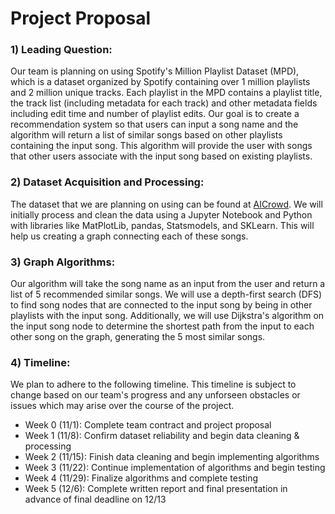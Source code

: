 # Project Proposal

### 1) Leading Question: 
Our team is planning on using Spotify's Million Playlist Dataset (MPD), which is a dataset organized by Spotify containing over 1 million playlists and 2 million unique tracks. Each playlist in the MPD contains a playlist title, the track list (including metadata for each track) and other metadata fields including edit time and number of playlist edits. Our goal is to create a recommendation system so that users can input a song name and the algorithm will return a list of similar songs based on other playlists containing the input song. This algorithm will provide the user with songs that other users associate with the input song based on existing playlists. 

### 2) Dataset Acquisition and Processing: 
The dataset that we are planning on using can be found at [AICrowd](https://www.aicrowd.com/challenges/spotify-million-playlist-dataset-challenge#dataset). We will initially process and clean the data using a Jupyter Notebook and Python with libraries like MatPlotLib, pandas, Statsmodels, and SKLearn. This will help us creating a graph connecting each of these songs. 

### 3) Graph Algorithms: 
Our algorithm will take the song name as an input from the user and return a list of 5 recommended similar songs. We will use a depth-first search (DFS) to find song nodes that are connected to the input song by being in other playlists with the input song. Additionally, we will use Dijkstra's algorithm on the input song node to determine the shortest path from the input to each other song on the graph, generating the 5 most similar songs. 

### 4) Timeline: 
We plan to adhere to the following timeline. This timeline is subject to change based on our team's progress and any unforseen obstacles or issues which may arise over the course of the project.
- Week 0 (11/1): Complete team contract and project proposal
- Week 1 (11/8): Confirm dataset reliability and begin data cleaning & processing
- Week 2 (11/15): Finish data cleaning and begin implementing algorithms
- Week 3 (11/22): Continue implementation of algorithms and begin testing
- Week 4 (11/29): Finalize algorithms and complete testing
- Week 5 (12/6): Complete written report and final presentation in advance of final deadline on 12/13